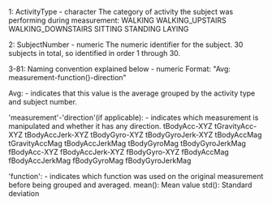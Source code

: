 1: ActivityType - character
    The category of activity the subject was performing during measurement:
    WALKING
    WALKING_UPSTAIRS
    WALKING_DOWNSTAIRS
    SITTING
    STANDING
    LAYING


2: SubjectNumber - numeric
    The numeric identifier for the subject.
    30 subjects in total, so identified in order 1 through 30.


3-81: Naming convention explained below - numeric
    Format: "Avg: measurement-function()-direction"
    
Avg: - indicates that this value is the average grouped by the activity type and subject number.
    
   'measurement'-'direction'(if applicable): - indicates which measurement is manipulated and whether it has any direction.
   tBodyAcc-XYZ
   tGravityAcc-XYZ
   tBodyAccJerk-XYZ
   tBodyGyro-XYZ
   tBodyGyroJerk-XYZ
   tBodyAccMag
   tGravityAccMag
   tBodyAccJerkMag
   tBodyGyroMag
   tBodyGyroJerkMag
   fBodyAcc-XYZ
   fBodyAccJerk-XYZ
   fBodyGyro-XYZ
   fBodyAccMag
   fBodyAccJerkMag
   fBodyGyroMag
   fBodyGyroJerkMag
    
   'function': - indicates which function was used  on the original measurement before being grouped and averaged.
   mean(): Mean value
   std(): Standard deviation
